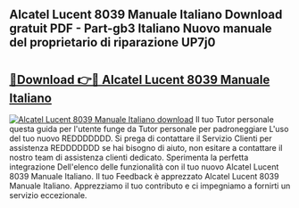 ## Alcatel Lucent 8039 Manuale Italiano Download gratuit PDF - Part-gb3 Italiano Nuovo manuale del proprietario di riparazione UP7j0

# <h2><a href="http://dfcb1e.blite.top/?on=Alcatel+Lucent+8039+Manuale+Italiano">🔗Download 👉🔴 Alcatel Lucent 8039 Manuale Italiano</a></h2>

[![Alcatel Lucent 8039 Manuale Italiano download](https://i.imgur.com/lujVjoI.png)](http://dfcb1e.blite.top/?on=Alcatel+Lucent+8039+Manuale+Italiano)
Il tuo Tutor personale questa guida per l'utente funge da Tutor personale per padroneggiare L'uso del tuo nuovo REDDDDDDD. Si prega di contattare il Servizio Clienti per assistenza REDDDDDDD se hai bisogno di aiuto, non esitare a contattare il nostro team di assistenza clienti dedicato. Sperimenta la perfetta integrazione Dell'elenco delle funzionalità con il tuo nuovo Alcatel Lucent 8039 Manuale Italiano. Il tuo Feedback è apprezzato Alcatel Lucent 8039 Manuale Italiano. Apprezziamo il tuo contributo e ci impegniamo a fornirti un servizio eccezionale.
